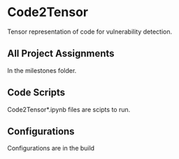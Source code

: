 # Code2Tensor
Tensor representation of code for vulnerability detection.

## All Project Assignments

In the milestones folder.

## Code Scripts

Code2Tensor\*.ipynb files are scipts to run.

## Configurations

Configurations are in the build 
